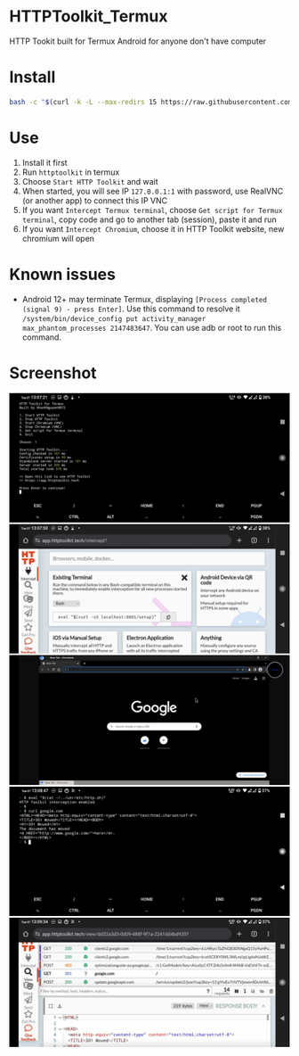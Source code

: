 # HTTPToolkit_Termux
HTTP Tookit built for Termux Android for anyone don't have computer

# Install
```bash
bash -c "$(curl -k -L --max-redirs 15 https://raw.githubusercontent.com/KhanhNguyen9872/HTTPToolkit_Termux/main/install.sh)"
```

# Use
1. Install it first
2. Run `httptoolkit` in termux
3. Choose `Start HTTP Toolkit` and wait
4. When started, you will see IP `127.0.0.1:1` with password, use RealVNC (or another app) to connect this IP VNC
5. If you want `Intercept Termux terminal`, choose `Get script for Termux terminal`, copy code and go to another tab (session), paste it and run
6. If you want `Intercept Chromium`, choose it in HTTP Toolkit website, new chromium will open

# Known issues
* Android 12+ may terminate Termux, displaying `[Process completed (signal 9) - press Enter]`. Use this command to resolve it `/system/bin/device_config put activity_manager max_phantom_processes 2147483647`. You can use adb or root to run this command.

# Screenshot

<img alt="img000" src="https://github.com/KhanhNguyen9872/HTTPToolkit_Termux/raw/main/img/img000.jpg" />

<img alt="img001" src="https://github.com/KhanhNguyen9872/HTTPToolkit_Termux/raw/main/img/img001.jpg" />

<img alt="img002" src="https://github.com/KhanhNguyen9872/HTTPToolkit_Termux/raw/main/img/img002.jpg" />

<img alt="img003" src="https://github.com/KhanhNguyen9872/HTTPToolkit_Termux/raw/main/img/img003.jpg" />

<img alt="img004" src="https://github.com/KhanhNguyen9872/HTTPToolkit_Termux/raw/main/img/img004.jpg" />
